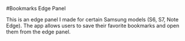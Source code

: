 #Bookmarks Edge Panel

This is an edge panel I made for certain Samsung models (S6, S7, Note Edge). The app allows users to save their favorite bookmarks and open them from the edge panel. 
